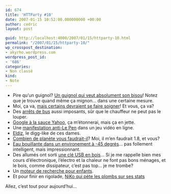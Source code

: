```yaml
---
id: 674
title: 'HTTParty #10'
date: 2007-01-15 10:52:00.000000000 +00:00
author: cedric
layout: post

guid: http://localhost:4000/2007/01/15/httparty-10.html
permalink: "/2007/01/15/httparty-10/"
wp_crosspost_destination:
- akyrho.wordpress.com
wordpress_post_id:
- '686'
categories:
- Non classé
kind:
- Note
---
```

  * Pire qu’un guignol? [Un guignol qui veut absolument son bisou](http://nioutaik.free.fr/index.php/2007/01/14/32-le-gignolo-amoureux)! Notez que je trouve quand même ça mignon… dans une certaine mesure.
  * Moi, ça va, [mais certains devraient se faire soigner](http://frenchmat-galaxy.blogg.org/date-2007-01-12-billet-514048.html)! Et vous, ça va?
  * Des [arrêts de bus](http://www.polarinertia.com/jan07/bus01.htm) aussi imposants, sûr que le chauffeur ne peut pas le louper.
  * [Google à la sauce Yahoo](http://googlewatch.eweek.com/content/today_in_stupid/mockup_what_if_google_made_a_yahoolike_start_page_1.html), ça m’étonnerai, mais ça en jette.
  * Une [manifestation anti-Le Pen](http://www.ecrans.fr/spip.php?article681) dans un jeu vidéo en ligne.
  * [Eldiz](http://www.eldiz.net/), le digg-like de ces dames.
  * [Combien de planète vous faudrait-il](http://www.earthday.net/footprint/index.asp)? Moi, il m’en faudrait 1.8, et vous?
  * [Eau bouillante dans un environement à -45 degrés](http://blog.bretagne-balades.org/index.php/2007/01/10/788-balancer-un-seau-d-eau-bouillante-dans-un-environnement-a-45-celsius)… pas follement intelligent, mais impressionnant.
  * Des allumés ont sorti [une clé USB en bois](http://www.cle-usb.org/blog/?3-cle-usb-en-bois)… Si je me rappelle bien mes cours d’électronique, l’électro et la chaleur ne font pas bons ménages, et le bois, comme dissipateur, c’est pas top… je me trombe?
  * Un [moteur de recherche pour enfants](http://blog.accessoweb.info/?2007/01/09/1116-quintura-for-kid-un-moteur-de-recherche-special-enfant).
  * Et pour finir en rigolade, [NiKo qui pète les plombs sur ses stats](http://www.prendreuncafe.com/blog/post/2006/12/19/Quetes-et-requetes-%5B11%5D)

Allez, c’est tout pour aujourd’hui…
